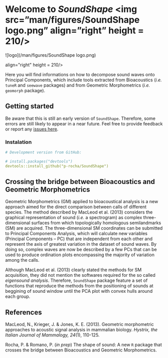 # Welcome to *SoundShape* <img src=”man/figures/SoundShape logo.png” align=”right” height = 210/>
![logo](/man/figures/SoundShape logo.png) 

align="right" height = 210/>

Here you will find informations on how to decompose sound waves onto Principal Components, which include tools extracted from Bioacoustics (*i.e.* `tuneR` and `seewave` packages) and from Geometric Morphometrics (*i.e.* `geomorph` package). 

## Getting started

Be aware that this is still an early version of `SoundShape`. Therefore, some errors are still likely to appear in a near future. Feel free to provide feedback or report any [issues here](https://github.com/p-rocha/SoundShape/issues).

### Instalation
```yml
# Development version from GitHub:

# install.packages("devtools")
devtools::install_github("p-rocha/SoundShape")
```

## Crossing the bridge between Bioacoustics and Geometric Morphometrics

Geometric Morphometrics (GM) applied to bioacoustical analysis is a new approach aimed for the direct comparison between calls of different species. The method described by MacLeod et al. (2013) considers the graphical representation of sound (*i.e.* a spectrogram) as complex three-dimensional surfaces from which topologically homologous semilandmarks (SM) are acquired. The three-dimensional SM coordinates can be submitted to Principal Components Analysis, which will calculate new variables (Principal Components – PC) that are independent from each other and represent the axis of greatest
variation in the dataset of sound waves. By doing so, complex waves are now be described by a few PCs that can be used to produce ordination plots encompassing the majority of variation among the calls.

Although MacLeod et al. (2013) clearly stated the methods for SM acquisition, they did not mention the softwares required for the so called *eigensound analysis*. Therefore, `SoundShape` package feature a set of functions that reproduce the methods from the positioning of sounds at beggining of sound window until the PCA plot with convex hulls around each group. 


## References
MacLeod, N., Krieger, J. & Jones, K. E. (2013). Geometric morphometric approaches to acoustic signal analysis in mammalian biology. *Hystrix, the Italian Journal of Mammalogy, 24*(1), 110-125.

Rocha, P. & Romano, P. (*in prep*) The shape of sound: A new `R` package that crosses the bridge between Bioacoustics and Geometric Morphometrics.

